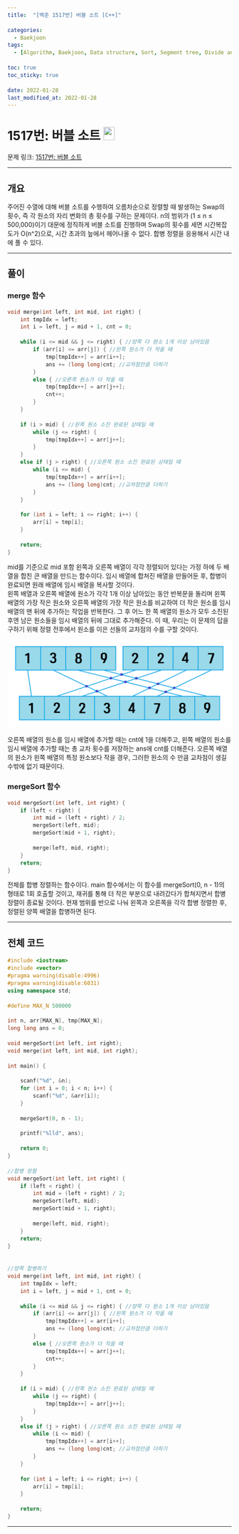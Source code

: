 ```yaml
---
title:  "[백준 1517번] 버블 소트 [C++]"

categories:
  - Baekjoon
tags:
  - [Algorithm, Baekjoon, Data structure, Sort, Segment tree, Divide and conquer]

toc: true
toc_sticky: true
 
date: 2022-01-28
last_modified_at: 2022-01-28
---
```


# 1517번: 버블 소트 <img src="https://d2gd6pc034wcta.cloudfront.net/tier/16.svg" width="25" height="30">

문제 링크: [1517번: 버블 소트](https://www.acmicpc.net/problem/1517 "bj1517")

***

## __개요__
주어진 수열에 대해 버블 소트를 수행하여 오름차순으로 정렬할 때 발생하는 Swap의 횟수, 즉 각 원소의 자리 변화의 총 횟수를 구하는 문제이다. n의 범위가 (1 ≤ n ≤ 500,000)이기 대문에 정직하게 버블 소트를 진행하며 Swap의 횟수를 세면 시간복잡도가 O(n^2)으로, 시간 초과의 늪에서 헤어나올 수 없다. 합병 정렬을 응용해서 시간 내에 풀 수 있다.

***

## __풀이__

### __merge 함수__
```cpp
void merge(int left, int mid, int right) {
	int tmpIdx = left;
	int i = left, j = mid + 1, cnt = 0;

	while (i <= mid && j <= right) { //양쪽 다 원소 1개 이상 남아있음
		if (arr[i] <= arr[j]) { //왼쪽 원소가 더 작을 때
			tmp[tmpIdx++] = arr[i++];
			ans += (long long)cnt; //교차점만큼 더하기
		}
		else { //오른쪽 원소가 더 작을 때
			tmp[tmpIdx++] = arr[j++];
			cnt++;
		}
	}

	if (i > mid) { //왼쪽 원소 소진 완료된 상태일 때
		while (j <= right) {
			tmp[tmpIdx++] = arr[j++];
		}
	}
	else if (j > right) { //오른쪽 원소 소진 완료된 상태일 때
		while (i <= mid) {
			tmp[tmpIdx++] = arr[i++];
			ans += (long long)cnt; //교차점만큼 더하기
		}
	}

	for (int i = left; i <= right; i++) {
		arr[i] = tmp[i];
	}

	return;
}
```
mid를 기준으로 mid 포함 왼쪽과 오른쪽 배열이 각각 정렬되어 있다는 가정 하에 두 배열을 합친 큰 배열을 만드는 함수이다. 임시 배열에 합쳐진 배열을 만들어둔 후, 합병이 완료되면 원래 배열에 임시 배열을 복사할 것이다.  
왼쪽 배열과 오른쪽 배열에 원소가 각각 1개 이상 남아있는 동안 반복문을 돌리며 왼쪽 배열의 가장 작은 원소와 오른쪽 배열의 가장 작은 원소를 비교하여 더 작은 원소를 임시 배열의 맨 뒤에 추가하는 작업을 반복한다. 그 후 어느 한 쪽 배열의 원소가 모두 소진된 후엔 남은 원소들을 임시 배열의 뒤에 그대로 추가해준다. 이 때, 우리는 이 문제의 답을 구하기 위해 정렬 전후에서 원소를 이은 선들의 교차점의 수를 구할 것이다.  
 
![](/assets/img/boj1517-1.png)

오른쪽 배열의 원소를 임시 배열에 추가할 때는 cnt에 1을 더해주고, 왼쪽 배열의 원소를 임시 배열에 추가할 때는 총 교차 횟수를 저장하는 ans에 cnt를 더해준다. 오른쪽 배열의 원소가 왼쪽 배열의 특정 원소보다 작을 경우, 그러한 원소의 수 만큼 교차점이 생길 수밖에 없기 때문이다.


### __mergeSort 함수__
```cpp
void mergeSort(int left, int right) {
	if (left < right) {
		int mid = (left + right) / 2;
		mergeSort(left, mid);
		mergeSort(mid + 1, right);

		merge(left, mid, right);
	}
	return;
}
```
전체를 합병 정렬하는 함수이다. main 함수에서는 이 함수를 mergeSort(0, n - 1)의 형태로 1회 호출할 것이고, 재귀를 통해 더 작은 부분으로 내려갔다가 합쳐지면서 합병 정렬이 종료될 것이다. 현재 범위를 반으로 나눠 왼쪽과 오른쪽을 각각 합병 정렬한 후, 정렬된 양쪽 배열을 합병하면 된다.

***

## __전체 코드__

```cpp
#include <iostream> 
#include <vector> 
#pragma warning(disable:4996)
#pragma warning(disable:6031)
using namespace std;

#define MAX_N 500000

int n, arr[MAX_N], tmp[MAX_N];
long long ans = 0;

void mergeSort(int left, int right);
void merge(int left, int mid, int right);

int main() {
	
	scanf("%d", &n);
	for (int i = 0; i < n; i++) {
		scanf("%d", &arr[i]);
	}

	mergeSort(0, n - 1);

	printf("%lld", ans);

	return 0;
}

//합병 정렬
void mergeSort(int left, int right) {
	if (left < right) {
		int mid = (left + right) / 2;
		mergeSort(left, mid);
		mergeSort(mid + 1, right);

		merge(left, mid, right);
	}
	return;
}


//양쪽 합병하기
void merge(int left, int mid, int right) {
	int tmpIdx = left;
	int i = left, j = mid + 1, cnt = 0;

	while (i <= mid && j <= right) { //양쪽 다 원소 1개 이상 남아있음
		if (arr[i] <= arr[j]) { //왼쪽 원소가 더 작을 때
			tmp[tmpIdx++] = arr[i++];
			ans += (long long)cnt; //교차점만큼 더하기
		}
		else { //오른쪽 원소가 더 작을 때
			tmp[tmpIdx++] = arr[j++];
			cnt++;
		}
	}

	if (i > mid) { //왼쪽 원소 소진 완료된 상태일 때
		while (j <= right) {
			tmp[tmpIdx++] = arr[j++];
		}
	}
	else if (j > right) { //오른쪽 원소 소진 완료된 상태일 때
		while (i <= mid) {
			tmp[tmpIdx++] = arr[i++];
			ans += (long long)cnt; //교차점만큼 더하기
		}
	}

	for (int i = left; i <= right; i++) {
		arr[i] = tmp[i];
	}

	return;
}
```

***
